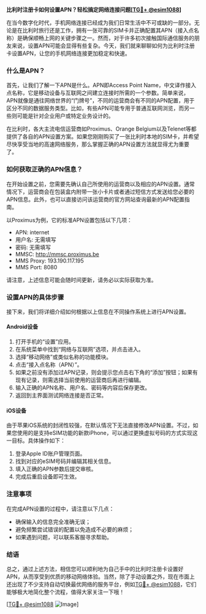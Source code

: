 **比利时注册卡如何设置APN？轻松搞定网络连接问题[[TG💪+ @esim1088](https://t.me/s/esim1088)]**

在当今数字化时代，手机网络连接已经成为我们日常生活中不可或缺的一部分。无论是在比利时旅行还是工作，拥有一张可靠的SIM卡并正确配置其APN（接入点名称）是确保顺畅上网的关键步骤之一。然而，对于许多初次接触国际通信服务的朋友来说，设置APN可能会显得有些复杂。今天，我们就来聊聊如何为比利时注册卡设置APN，让您的手机网络连接更加稳定和快速。

### 什么是APN？

首先，让我们了解一下APN是什么。APN即Access Point Name，中文译作接入点名称，它是移动设备与互联网之间建立连接时所需的一个参数。简单来说，APN就像是通往网络世界的“门牌号”，不同的运营商会有不同的APN配置，用于区分不同的数据服务类型。比如，有些APN可能专用于普通互联网浏览，而另一些则可能是针对企业用户或特定业务设计的。

在比利时，各大主流电信运营商如Proximus、Orange Belgium以及Telenet等都提供了各自的APN设置方案。如果您刚刚购买了一张比利时本地的SIM卡，并希望尽快享受当地的高速网络服务，那么掌握正确的APN设置方法就显得尤为重要了。

### 如何获取正确的APN信息？

在开始设置之前，您需要先确认自己所使用的运营商以及相应的APN设置。通常情况下，运营商会在包装盒内附带一张小卡片或者通过短信方式发送给您必要的APN信息。此外，也可以直接访问该运营商的官方网站查询最新的APN配置指南。

以Proximus为例，它的标准APN设置包括以下几项：
- APN: internet
- 用户名: 无需填写
- 密码: 无需填写
- MMSC: http://mmsc.proximus.be
- MMS Proxy: 193.190.117.195
- MMS Port: 8080

请注意，上述信息可能会随时间更新，请务必以实际获取为准。

### 设置APN的具体步骤

接下来，我们将详细介绍如何根据以上信息在不同操作系统上进行APN设置。

#### Android设备

1. 打开手机的“设置”应用。
2. 在系统菜单中找到“网络与互联网”选项，并点击进入。
3. 选择“移动网络”或类似名称的功能模块。
4. 点击“接入点名称（APN）”。
5. 如果之前没有添加过APN记录，则会提示您点击右下角的“添加”按钮；如果有现有记录，则需选择当前使用的运营商后再进行编辑。
6. 输入正确的APN名称、用户名、密码等内容后保存更改。
7. 返回到主界面测试网络连接是否正常。

#### iOS设备

由于苹果iOS系统的封闭性较强，在默认情况下无法直接修改APN设置。不过，如果您使用的是支持eSIM功能的新款iPhone，可以通过更换虚拟号码的方式实现这一目标。具体操作如下：

1. 登录Apple ID账户管理页面。
2. 找到对应的eSIM号码并编辑其相关信息。
3. 填入正确的APN参数后提交审核。
4. 完成后重启设备即可生效。

### 注意事项

在完成APN设置的过程中，请注意以下几点：
- 确保输入的信息完全准确无误；
- 避免频繁尝试错误的配置以免造成不必要的麻烦；
- 如果遇到问题，可以联系客服寻求帮助。

### 结语

总之，通过上述方法，相信您可以顺利地为自己手中的比利时注册卡设置好APN，从而享受到优质的移动网络体验。当然，除了手动设置之外，现在市面上还出现了不少支持自动切换最优网络的服务平台，例如[TG💪+ @esim1088](https://t.me/s/esim1088)，它们能够极大地简化整个流程，值得大家关注一下哦！

[[TG💪+ @esim1088](https://t.me/s/esim1088) ![Image](https://i.postimg.cc/4NQfJmqS/Snipaste-2025-05-13-00-14-12.png)]
